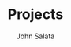 ---
title: "Projects"
author: "John Salata"
description: "Here are the stories behind some of the projects that I've made. Larger projects will be put in their own subfolders and split into multiple parts"
---